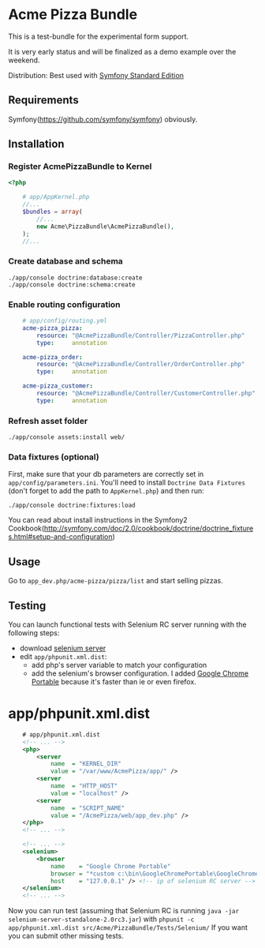 
Acme Pizza Bundle
=================

This is a test-bundle for the experimental form support.

It is very early status and will be finalized as a demo example over the weekend.

Distribution: Best used with [Symfony Standard Edition](https://github.com/symfony/symfony-standard)

Requirements
------------

Symfony(https://github.com/symfony/symfony) obviously.

Installation
------------

### Register AcmePizzaBundle to Kernel


``` php
<?php

    # app/AppKernel.php
    //...
    $bundles = array(
        //...
        new Acme\PizzaBundle\AcmePizzaBundle(),
    );
    //...
```

### Create database and schema

    ./app/console doctrine:database:create
    ./app/console doctrine:schema:create

### Enable routing configuration

``` yaml
    # app/config/routing.yml
    acme-pizza_pizza:
        resource: "@AcmePizzaBundle/Controller/PizzaController.php"
        type:     annotation

    acme-pizza_order:
        resource: "@AcmePizzaBundle/Controller/OrderController.php"
        type:     annotation

    acme-pizza_customer:
        resource: "@AcmePizzaBundle/Controller/CustomerController.php"
        type:     annotation
```

### Refresh asset folder

    ./app/console assets:install web/

### Data fixtures (optional)

First, make sure that your db parameters are correctly set in `app/config/parameters.ini`.
You'll need to install ``Doctrine Data Fixtures`` (don't forget to add the
path to `AppKernel.php`) and then run:

    ./app/console doctrine:fixtures:load

You can read about install instructions in the Symfony2 Cookbook(http://symfony.com/doc/2.0/cookbook/doctrine/doctrine_fixtures.html#setup-and-configuration)

Usage
-----

Go to `app_dev.php/acme-pizza/pizza/list` and start selling pizzas.

Testing
-------

You can launch functional tests with Selenium RC server running with the following
steps:

-   download [selenium server](http://selenium.googlecode.com/files/selenium-server-standalone-2.0rc3.jar)
-   edit `app/phpunit.xml.dist`:
    -   add php's server variable to match your configuration
    -   add the selenium's browser configuration. I added [Google Chrome Portable]()
        because it's faster than ie or even firefox.

# app/phpunit.xml.dist

``` xml
    # app/phpunit.xml.dist
    <!-- ... -->
    <php>
        <server
            name  = "KERNEL_DIR"
            value = "/var/www/AcmePizza/app/" />
        <server
            name  = "HTTP_HOST"
            value = "localhost" />
        <server
            name  = "SCRIPT_NAME"
            value = "/AcmePizza/web/app_dev.php" />
    </php>
    <!-- ... -->

    <!-- ... -->
    <selenium>
        <browser
            name    = "Google Chrome Portable"
            browser = "*custom c:\bin\GoogleChromePortable\GoogleChromePortable.exe -disable-popup-blocking -proxy-server=127.0.0.1:4444"
            host    = "127.0.0.1" /> <!-- ip of selenium RC server -->
    </selenium>
    <!-- ... -->
```

Now you can run test (assuming that Selenium RC is running `java -jar selenium-server-standalone-2.0rc3.jar`)
with `phpunit -c app/phpunit.xml.dist src/Acme/PizzaBundle/Tests/Selenium/`
If you want you can submit other missing tests.
